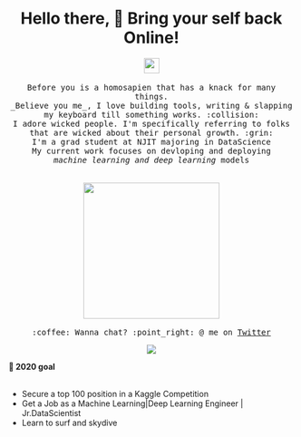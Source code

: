 <h1 align="center">Hello there, 👋 Bring your self back Online!</h1>


<p align="center">
  <img src="https://user-images.githubusercontent.com/5679180/79618120-0daffb80-80be-11ea-819e-d2b0fa904d07.gif" width="27px">
  <br><br>
  <samp>
    Before you is a homosapien that has a knack for many things. <br>
    _Believe you me_, I love building tools, writing & slapping my keyboard till something works. :collision:<br>
    I adore wicked people. I'm specifically referring to folks that are wicked about their personal growth. :grin: 
    <br>I'm a grad student at NJIT majoring in DataScience
    <br>My current work focuses on devloping and deploying
      <br><em>machine learning and deep learning</em> models
    <br><br><br>
    <img src="https://i.imgur.com/kdKhgx6.gif" width="240px" align="center">
    <br><br>:coffee: Wanna chat? :point_right: @ me on <a href="https://twitter.com/GonnuruSampath">Twitter</a>
  </samp>
</p>

<p align="center"><img src= "https://github-readme-stats.vercel.app/api?username=gonnuru&show_icons=true"></p>

**:telescope: 2020 goal**<br><br>
- Secure a top 100 position in a Kaggle Competition
- Get a Job as a Machine Learning|Deep Learning Engineer | Jr.DataScientist
- Learn to surf and skydive



